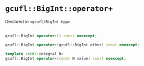 # `gcufl::BigInt::operator+`
Declared in `<gcufl/BigInt.hpp>`
<br/><br/>
```cpp
gcufl::BigInt operator+() const noexcept;

gcufl::BigInt operator+(gcufl::BigInt other) const noexcept;

template <std::integral N>
gcufl::BigInt operator+(const N value) const noexcept;
```
